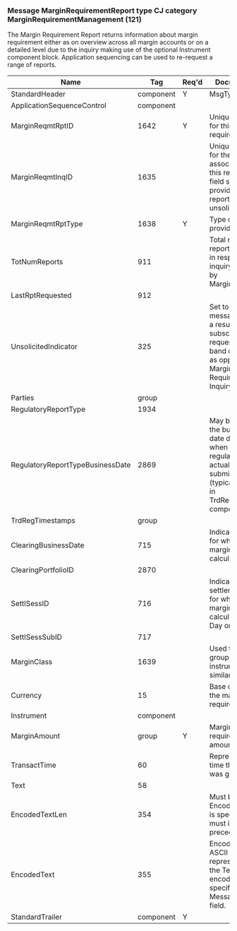 ### Message MarginRequirementReport type CJ category MarginRequirementManagement (121)

The Margin Requirement Report returns information about margin requirement either as on overview across all margin accounts or on a detailed level due to the inquiry making use of the optional Instrument component block. Application sequencing can be used to re-request a range of reports.

| Name                             | Tag       | Req'd | Documentation                                                                                                                               |
|----------------------------------|-----------|----------|-------------------------------------------------------------------------------------------------------------------------------|
| StandardHeader                   | component |   Y   | MsgType = CJ                                                                                                                               |
| ApplicationSequenceControl       | component |       |                                                                                                                                |
| MarginReqmtRptID                 | 1642      |   Y   | Unique identifier for this margin requirement report                                                                                                              |
| MarginReqmtInqID                 | 1635      |       | Unique identifier for the inquiry associated with this report. This field should not be provided if the report was sent unsolicited.                              |
| MarginReqmtRptType               | 1638      |   Y   | Type of report provided                                                                                                                               |
| TotNumReports                    | 911       |       | Total number of reports generated in response to inquiry referenced by MarginReqmtInqID                                                                           |
| LastRptRequested                 | 912       |       |                                                                                                                                |
| UnsolicitedIndicator             | 325       |       | Set to 'Y' if message is sent as a result of a subscription request or out of band configuration as opposed to a Margin Requirement Inquiry.                      |
| Parties                          | group     |       |                                                                                                                                |
| RegulatoryReportType             | 1934      |       |                                                                                                                                |
| RegulatoryReportTypeBusinessDate | 2869      |       | May be used when the business event date differs from when the regulatory report is actually being submitted (typically specified in TrdRegTimestamps component). |
| TrdRegTimestamps                 | group     |       |                                                                                                                                |
| ClearingBusinessDate             | 715       |       | Indicates the date for which the margin is to be calculated                                                                                                       |
| ClearingPortfolioID              | 2870      |       |                                                                                                                                |
| SettlSessID                      | 716       |       | Indicates the settlement session for which the margin is to be calculated – End Of Day or Intraday                                                                |
| SettlSessSubID                   | 717       |       |                                                                                                                                |
| MarginClass                      | 1639      |       | Used to identify a group of instruments with similar risk profile.                                                                                                |
| Currency                         | 15        |       | Base currency of the margin requirement                                                                                                                           |
| Instrument                       | component |       |                                                                                                                                |
| MarginAmount                     | group     |   Y   | Margin requirement amounts                                                                                                                               |
| TransactTime                     | 60        |       | Represents the time this message was generated                                                                                                                    |
| Text                             | 58        |       |                                                                                                                                |
| EncodedTextLen                   | 354       |       | Must be set if EncodedText field is specified and must immediately precede it.                                                                                    |
| EncodedText                      | 355       |       | Encoded (non-ASCII characters) representation of the Text field in the encoded format specified via the MessageEncoding field.                                    |
| StandardTrailer                  | component |   Y   |                                                                                                                                |

